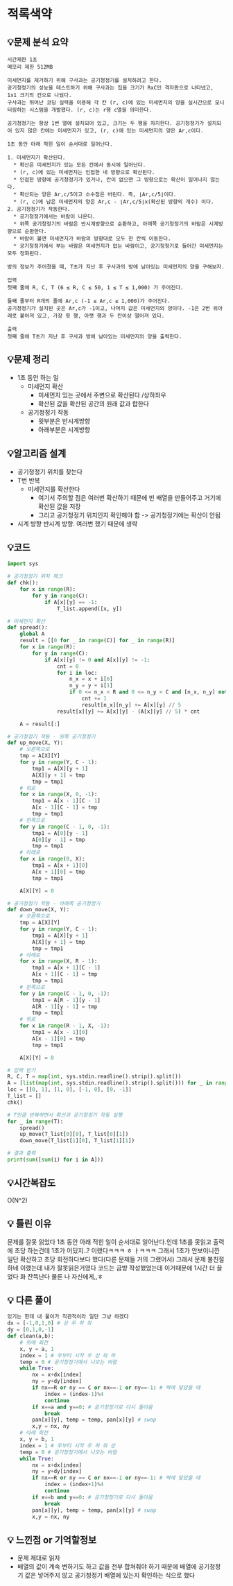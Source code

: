 # 적록색약

## 💡문제 분석 요약
```
시간제한 1초
메모리 제한 512MB

미세먼지를 제거하기 위해 구사과는 공기청정기를 설치하려고 한다. 
공기청정기의 성능을 테스트하기 위해 구사과는 집을 크기가 RxC인 격자판으로 나타냈고, 1x1 크기의 칸으로 나눴다. 
구사과는 뛰어난 코딩 실력을 이용해 각 칸 (r, c)에 있는 미세먼지의 양을 실시간으로 모니터링하는 시스템을 개발했다. (r, c)는 r행 c열을 의미한다.

공기청정기는 항상 1번 열에 설치되어 있고, 크기는 두 행을 차지한다. 공기청정기가 설치되어 있지 않은 칸에는 미세먼지가 있고, (r, c)에 있는 미세먼지의 양은 Ar,c이다.

1초 동안 아래 적힌 일이 순서대로 일어난다.

1. 미세먼지가 확산된다. 
  * 확산은 미세먼지가 있는 모든 칸에서 동시에 일어난다.
  * (r, c)에 있는 미세먼지는 인접한 네 방향으로 확산된다.
  * 인접한 방향에 공기청정기가 있거나, 칸이 없으면 그 방향으로는 확산이 일어나지 않는다.
  * 확산되는 양은 Ar,c/5이고 소수점은 버린다. 즉, ⌊Ar,c/5⌋이다.
  * (r, c)에 남은 미세먼지의 양은 Ar,c - ⌊Ar,c/5⌋x(확산된 방향의 개수) 이다.
2. 공기청정기가 작동한다.
  * 공기청정기에서는 바람이 나온다.
  * 위쪽 공기청정기의 바람은 반시계방향으로 순환하고, 아래쪽 공기청정기의 바람은 시계방향으로 순환한다.
  * 바람이 불면 미세먼지가 바람의 방향대로 모두 한 칸씩 이동한다.
  * 공기청정기에서 부는 바람은 미세먼지가 없는 바람이고, 공기청정기로 들어간 미세먼지는 모두 정화된다.

방의 정보가 주어졌을 때, T초가 지난 후 구사과의 방에 남아있는 미세먼지의 양을 구해보자.

입력
첫째 줄에 R, C, T (6 ≤ R, C ≤ 50, 1 ≤ T ≤ 1,000) 가 주어진다.

둘째 줄부터 R개의 줄에 Ar,c (-1 ≤ Ar,c ≤ 1,000)가 주어진다. 
공기청정기가 설치된 곳은 Ar,c가 -1이고, 나머지 값은 미세먼지의 양이다. -1은 2번 위아래로 붙어져 있고, 가장 윗 행, 아랫 행과 두 칸이상 떨어져 있다.

출력
첫째 줄에 T초가 지난 후 구사과 방에 남아있는 미세먼지의 양을 출력한다.
```
## 💡문제 정리
* 1초 동안 하는 일
  * 미세먼지 확산
    * 미세먼지 있는 곳에서 주변으로 확산된다 /상하좌우
    * 확산된 값을 확산된 공간의 원래 값과 합한다
  * 공기청정기 작동
    * 윗부분은 반시계방향
    * 아래부분은 시계방향

## 💡알고리즘 설계
* 공기청정기 위치를 찾는다
* T번 반복
  * 미세먼지를 확산한다
    * 여기서 주의할 점은 여러번 확산하기 때문에 빈 배열을 만들어주고 거기에 확산된 값을 저장
    * 그리고 공기청정기 위치인지 확인해야 함 -> 공기청정기에는 확산이 안됨
 * 시계 방향 반시계 방향. 여러번 했기 때문에 생략

## 💡코드

```python
import sys

# 공기청정기 위치 체크
def chk():
    for x in range(R):
        for y in range(C):
            if A[x][y] == -1:
                T_list.append([x, y])

# 미세먼지 확산
def spread():
    global A
    result = [[0 for _ in range(C)] for _ in range(R)]
    for x in range(R):
        for y in range(C):
            if A[x][y] != 0 and A[x][y] != -1:
                cnt = 0
                for i in loc:
                    n_x = x + i[0]
                    n_y = y + i[1]
                    if 0 <= n_x < R and 0 <= n_y < C and [n_x, n_y] not in T_list:
                        cnt += 1
                        result[n_x][n_y] += A[x][y] // 5
                result[x][y] += A[x][y] - (A[x][y] // 5) * cnt

    A = result[:]

# 공기청정기 작동 - 위쪽 공기청정기
def up_move(X, Y):
    # 오른쪽으로
    tmp = A[X][Y]
    for y in range(Y, C - 1):
        tmp1 = A[X][y + 1]
        A[X][y + 1] = tmp
        tmp = tmp1
    # 위로
    for x in range(X, 0, -1):
        tmp1 = A[x - 1][C - 1]
        A[x - 1][C - 1] = tmp
        tmp = tmp1
    # 왼쪽으로
    for y in range(C - 1, 0, -1):
        tmp1 = A[0][y - 1]
        A[0][y - 1] = tmp
        tmp = tmp1
    # 아래로
    for x in range(0, X):
        tmp1 = A[x + 1][0]
        A[x + 1][0] = tmp
        tmp = tmp1

    A[X][Y] = 0

# 공기청정기 작동 - 아래쪽 공기청정기
def down_move(X, Y):
    # 오른쪽으로
    tmp = A[X][Y]
    for y in range(Y, C - 1):
        tmp1 = A[X][y + 1]
        A[X][y + 1] = tmp
        tmp = tmp1
    # 아래로
    for x in range(X, R - 1):
        tmp1 = A[x + 1][C - 1]
        A[x + 1][C - 1] = tmp
        tmp = tmp1
    # 왼쪽으로
    for y in range(C - 1, 0, -1):
        tmp1 = A[R - 1][y - 1]
        A[R - 1][y - 1] = tmp
        tmp = tmp1
    # 위로
    for x in range(R - 1, X, -1):
        tmp1 = A[x - 1][0]
        A[x - 1][0] = tmp
        tmp = tmp1

    A[X][Y] = 0

# 입력 받기
R, C, T = map(int, sys.stdin.readline().strip().split())
A = [list(map(int, sys.stdin.readline().strip().split())) for _ in range(R)]
loc = [[0, 1], [1, 0], [-1, 0], [0, -1]]
T_list = []
chk()

# T만큼 반복하면서 확산과 공기청정기 작동 실행
for _ in range(T):
    spread()
    up_move(T_list[0][0], T_list[0][1])
    down_move(T_list[1][0], T_list[1][1])

# 결과 출력
print(sum([sum(i) for i in A]))
```

## 💡시간복잡도
O(N^2)

## 💡 틀린 이유
문제를 잘못 읽었다 1초 동안 아래 적힌 일이 순서대로 일어난다.인데 1초를 못읽고 출력에 초당 하는건데 1초가 어딨지..? 이랬다ㅋㅋㅋ
ㅎ ㅏㅋㅋㅋ 그래서 1초가 안보이니깐 일단 확산하고 초당 회전하다보다 했다(다른 문제들 거의 그랬어서) 그래서 문제 불친절하네 이랬는데
내가 잘못읽은거였다 코드는 금방 작성했었는데 이거때문에 1시간 더 끌었다 화 잔뜩난다 물론 나 자신에게,,ㅎ

## 💡 다른 풀이

```python
있기는 한데 내 풀이가 직관적이라 일단 그냥 하겠다
dx = [-1,0,1,0] # 상 우 하 좌
dy = [0,1,0,-1]  
def clean(a,b):
    # 위에 회전
    x, y = a, 1
    index = 1 # 우부터 시작 우 상 좌 하
    temp = 0 # 공기청정기에서 나오는 바람
    while True:
        nx = x+dx[index]
        ny = y+dy[index]
        if nx==R or ny == C or nx==-1 or ny==-1: # 벽에 닿았을 때
            index = (index-1)%4
            continue
        if x==a and y==0: # 공기청정기로 다시 돌아옴
            break
        pan[x][y], temp = temp, pan[x][y] # swap
        x,y = nx, ny
    # 아래 회전
    x, y = b, 1
    index = 1 # 우부터 시작 우 하 좌 상
    temp = 0 # 공기청정기에서 나오는 바람
    while True:
        nx = x+dx[index]
        ny = y+dy[index]
        if nx==R or ny == C or nx==-1 or ny==-1: # 벽에 닿았을 때
            index = (index+1)%4
            continue
        if x==b and y==0: # 공기청정기로 다시 돌아옴
            break
        pan[x][y], temp = temp, pan[x][y] # swap
        x,y = nx, ny
```

## 💡 느낀점 or 기억할정보
* 문제 제대로 읽자
* 배열의 값이 계속 변하기도 하고 값을 전부 합쳐줘야 하기 때문에 배열에 공기청정기 값은 넣어주지 않고 공기청정기 배열에 있는지 확인하는 식으로 했다